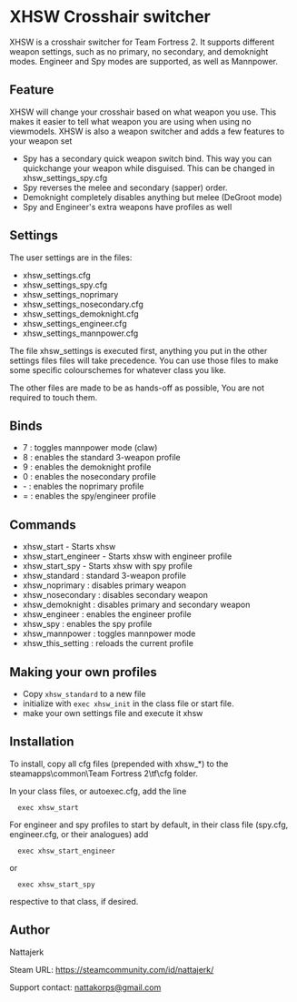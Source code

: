 XHSW Crosshair switcher
=====

XHSW is a crosshair switcher for Team Fortress 2.
It supports different weapon settings, such as no primary, no secondary, and demoknight modes.
Engineer and Spy modes are supported, as well as Mannpower.

Feature
-----
XHSW will change your crosshair based on what weapon you use. This makes it easier to tell what weapon you are using when using no viewmodels. XHSW is also a weapon switcher and adds a few features to your weapon set

- Spy has a secondary quick weapon switch bind. This way you can quickchange your weapon while disguised. This can be changed in xhsw_settings_spy.cfg
- Spy reverses the melee and secondary (sapper) order.
- Demoknight completely disables anything but melee (DeGroot mode)
- Spy and Engineer's extra weapons have profiles as well

Settings
-----
The user settings are in the files:
- xhsw_settings.cfg
- xhsw_settings_spy.cfg
- xhsw_settings_noprimary
- xhsw_settings_nosecondary.cfg
- xhsw_settings_demoknight.cfg
- xhsw_settings_engineer.cfg
- xhsw_settings_mannpower.cfg

The file xhsw_settings is executed first, anything you put in the other settings files files will take precedence. You can use those files to make some specific colourschemes for whatever class you like.

The other files are made to be as hands-off as possible, You are not required to touch them.

Binds
-----
- 7 : toggles mannpower mode (claw)
- 8 : enables the standard 3-weapon profile
- 9 : enables the demoknight profile
- 0 : enables the nosecondary profile
- \- : enables the noprimary profile
- = : enables the spy/engineer profile

Commands
-----
- xhsw_start - Starts xhsw
- xhsw_start_engineer - Starts xhsw with engineer profile
- xhsw_start_spy - Starts xhsw with spy profile
- xhsw_standard : standard 3-weapon profile
- xhsw_noprimary : disables primary weapon
- xhsw_nosecondary : disables secondary weapon
- xhsw_demoknight : disables primary and secondary weapon
- xhsw_engineer : enables the engineer profile
- xhsw_spy : enables the spy profile
- xhsw_mannpower : toggles mannpower mode
- xhsw_this_setting : reloads the current profile

Making your own profiles
-----
- Copy `xhsw_standard` to a new file
- initialize with `exec xhsw_init` in the class file or start file.
- make your own settings file and execute it xhsw


Installation
-----
To install, copy all cfg files (prepended with xhsw_*) to the steamapps\common\Team Fortress 2\tf\cfg folder.

In your class files, or autoexec.cfg, add the line
```
  exec xhsw_start
```

For engineer and spy profiles to start by default, in their class file (spy.cfg, engineer.cfg, or their analogues) add
```
  exec xhsw_start_engineer
```
or
```
  exec xhsw_start_spy
```
respective to that class, if desired.

Author
-----
Nattajerk

Steam URL: https://steamcommunity.com/id/nattajerk/

Support contact: nattakorps@gmail.com

